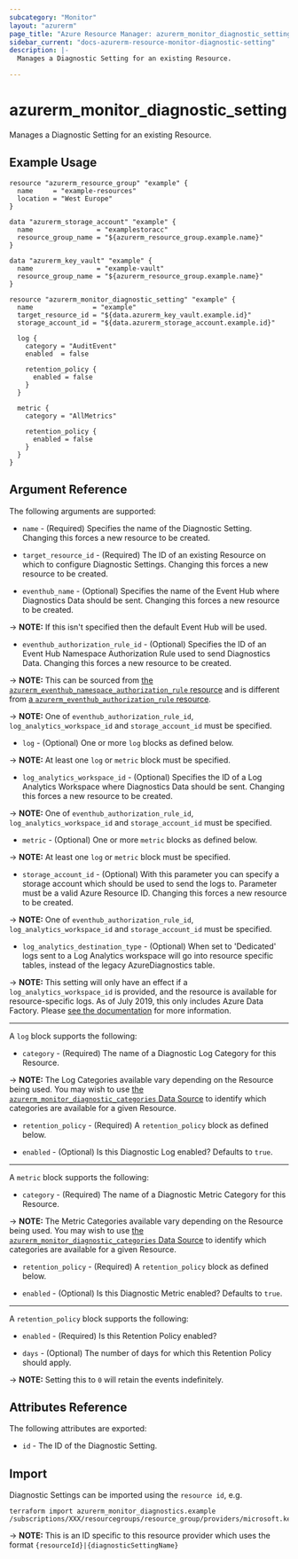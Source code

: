 ```yaml
---
subcategory: "Monitor"
layout: "azurerm"
page_title: "Azure Resource Manager: azurerm_monitor_diagnostic_setting"
sidebar_current: "docs-azurerm-resource-monitor-diagnostic-setting"
description: |-
  Manages a Diagnostic Setting for an existing Resource.

---
```


# azurerm_monitor_diagnostic_setting

Manages a Diagnostic Setting for an existing Resource.

## Example Usage

```
resource "azurerm_resource_group" "example" {
  name     = "example-resources"
  location = "West Europe"
}

data "azurerm_storage_account" "example" {
  name                = "examplestoracc"
  resource_group_name = "${azurerm_resource_group.example.name}"
}

data "azurerm_key_vault" "example" {
  name                = "example-vault"
  resource_group_name = "${azurerm_resource_group.example.name}"
}

resource "azurerm_monitor_diagnostic_setting" "example" {
  name               = "example"
  target_resource_id = "${data.azurerm_key_vault.example.id}"
  storage_account_id = "${data.azurerm_storage_account.example.id}"

  log {
    category = "AuditEvent"
    enabled  = false

    retention_policy {
      enabled = false
    }
  }

  metric {
    category = "AllMetrics"

    retention_policy {
      enabled = false
    }
  }
}
```

## Argument Reference

The following arguments are supported:

* `name` - (Required) Specifies the name of the Diagnostic Setting. Changing this forces a new resource to be created.

* `target_resource_id` - (Required) The ID of an existing Resource on which to configure Diagnostic Settings. Changing this forces a new resource to be created.

* `eventhub_name` - (Optional) Specifies the name of the Event Hub where Diagnostics Data should be sent. Changing this forces a new resource to be created.

-> **NOTE:** If this isn't specified then the default Event Hub will be used.

* `eventhub_authorization_rule_id` - (Optional) Specifies the ID of an Event Hub Namespace Authorization Rule used to send Diagnostics Data. Changing this forces a new resource to be created.

-> **NOTE:** This can be sourced from [the `azurerm_eventhub_namespace_authorization_rule` resource](eventhub_namespace_authorization_rule.html) and is different from [a `azurerm_eventhub_authorization_rule` resource](eventhub_authorization_rule.html).

-> **NOTE:** One of `eventhub_authorization_rule_id`, `log_analytics_workspace_id` and `storage_account_id` must be specified.

* `log` - (Optional) One or more `log` blocks as defined below.

-> **NOTE:** At least one `log` or `metric` block must be specified.

* `log_analytics_workspace_id` - (Optional) Specifies the ID of a Log Analytics Workspace where Diagnostics Data should be sent. Changing this forces a new resource to be created.

-> **NOTE:** One of `eventhub_authorization_rule_id`, `log_analytics_workspace_id` and `storage_account_id` must be specified.

* `metric` - (Optional) One or more `metric` blocks as defined below.

-> **NOTE:** At least one `log` or `metric` block must be specified.

* `storage_account_id` - (Optional) With this parameter you can specify a storage account which should be used to send the logs to. Parameter must be a valid Azure Resource ID. Changing this forces a new resource to be created.

-> **NOTE:** One of `eventhub_authorization_rule_id`, `log_analytics_workspace_id` and `storage_account_id` must be specified.

* `log_analytics_destination_type` - (Optional) When set to 'Dedicated' logs sent to a Log Analytics workspace will go into resource specific tables, instead of the legacy AzureDiagnostics table.

-> **NOTE:** This setting will only have an effect if a `log_analytics_workspace_id` is provided, and the resource is available for resource-specific logs.  As of July 2019, this only includes Azure Data Factory. Please [see the documentation](https://docs.microsoft.com/en-us/azure/azure-monitor/platform/diagnostic-logs-stream-log-store#azure-diagnostics-vs-resource-specific) for more information.

---

A `log` block supports the following:

* `category` - (Required) The name of a Diagnostic Log Category for this Resource.

-> **NOTE:** The Log Categories available vary depending on the Resource being used. You may wish to use [the `azurerm_monitor_diagnostic_categories` Data Source](../d/monitor_diagnostic_categories.html) to identify which categories are available for a given Resource.

* `retention_policy` - (Required) A `retention_policy` block as defined below.

* `enabled` - (Optional) Is this Diagnostic Log enabled? Defaults to `true`.

---

A `metric` block supports the following:

* `category` - (Required) The name of a Diagnostic Metric Category for this Resource.

-> **NOTE:** The Metric Categories available vary depending on the Resource being used. You may wish to use [the `azurerm_monitor_diagnostic_categories` Data Source](../d/monitor_diagnostic_categories.html) to identify which categories are available for a given Resource.

* `retention_policy` - (Required) A `retention_policy` block as defined below.

* `enabled` - (Optional) Is this Diagnostic Metric enabled? Defaults to `true`.

---

A `retention_policy` block supports the following:

* `enabled` - (Required) Is this Retention Policy enabled?

* `days` - (Optional) The number of days for which this Retention Policy should apply.

-> **NOTE:** Setting this to `0` will retain the events indefinitely.


## Attributes Reference

The following attributes are exported:

* `id` - The ID of the Diagnostic Setting.

## Import

Diagnostic Settings can be imported using the `resource id`, e.g.

```
terraform import azurerm_monitor_diagnostics.example /subscriptions/XXX/resourcegroups/resource_group/providers/microsoft.keyvault/vaults/vault|logMonitoring
```

-> **NOTE:** This is an ID specific to this resource provider which uses the format `{resourceId}|{diagnosticSettingName}`
